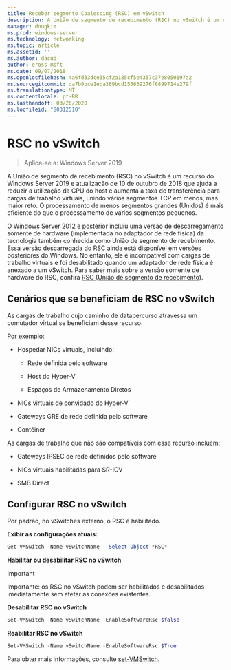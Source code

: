 ```yaml
---
title: Receber segmento Coalescing (RSC) em vSwitch
description: A União de segmento de recebimento (RSC) no vSwitch é um recurso do Windows Server 2019 e atualização de 10 de outubro de 2018 que ajuda a reduzir a utilização da CPU do host e aumenta a taxa de transferência para cargas de trabalho virtuais, unindo vários segmentos TCP em menos, mas maior reto. O processamento de menos segmentos grandes (Unidos) é mais eficiente do que o processamento de vários segmentos pequenos.
manager: dougkim
ms.prod: windows-server
ms.technology: networking
ms.topic: article
ms.assetid: ''
ms.author: dacuo
author: eross-msft
ms.date: 09/07/2018
ms.openlocfilehash: 4a6fd33dce35cf2a185cf5e4357c37e8050197a2
ms.sourcegitcommit: da7b9bce1eba369bcd156639276f6899714e279f
ms.translationtype: MT
ms.contentlocale: pt-BR
ms.lasthandoff: 03/26/2020
ms.locfileid: "80312510"
---
```

# <a name="rsc-in-the-vswitch"></a>RSC no vSwitch
>Aplica-se a: Windows Server 2019

A União de segmento de recebimento (RSC) no vSwitch é um recurso do Windows Server 2019 e atualização de 10 de outubro de 2018 que ajuda a reduzir a utilização da CPU do host e aumenta a taxa de transferência para cargas de trabalho virtuais, unindo vários segmentos TCP em menos, mas maior reto. O processamento de menos segmentos grandes (Unidos) é mais eficiente do que o processamento de vários segmentos pequenos.

O Windows Server 2012 e posterior incluiu uma versão de descarregamento somente de hardware (implementada no adaptador de rede física) da tecnologia também conhecida como União de segmento de recebimento. Essa versão descarregada do RSC ainda está disponível em versões posteriores do Windows. No entanto, ele é incompatível com cargas de trabalho virtuais e foi desabilitado quando um adaptador de rede física é anexado a um vSwitch. Para saber mais sobre a versão somente de hardware do RSC, confira [RSC (União de segmento de recebimento)](https://docs.microsoft.com/previous-versions/windows/it-pro/windows-server-2012-R2-and-2012/hh997024(v=ws.11)).

## <a name="scenarios-that-benefit-from-rsc-in-the-vswitch"></a>Cenários que se beneficiam de RSC no vSwitch

As cargas de trabalho cujo caminho de datapercurso atravessa um comutador virtual se beneficiam desse recurso.

Por exemplo:

-   Hospedar NICs virtuais, incluindo:

    -   Rede definida pelo software

    -   Host do Hyper-V

    -   Espaços de Armazenamento Diretos

-   NICs virtuais de convidado do Hyper-V

-   Gateways GRE de rede definida pelo software

-   Contêiner

As cargas de trabalho que não são compatíveis com esse recurso incluem:

-   Gateways IPSEC de rede definidos pelo software

-   NICs virtuais habilitadas para SR-IOV

-   SMB Direct

## <a name="configure-rsc-in-the-vswitch"></a>Configurar RSC no vSwitch


Por padrão, no vSwitches externo, o RSC é habilitado.

**Exibir as configurações atuais:**

```PowerShell
Get-VMSwitch -Name vSwitchName | Select-Object *RSC*
```

**Habilitar ou desabilitar RSC no vSwitch**


>[!IMPORTANT]
>Importante: os RSC no vSwitch podem ser habilitados e desabilitados imediatamente sem afetar as conexões existentes.


**Desabilitar RSC no vSwitch**

```PowerShell
Set-VMSwitch -Name vSwitchName -EnableSoftwareRsc $false
```

**Reabilitar RSC no vSwitch**

```PowerShell
Set-VMSwitch -Name vSwitchName -EnableSoftwareRsc $True
```
Para obter mais informações, consulte [set-VMSwitch](https://docs.microsoft.com/powershell/module/hyper-v/set-vmswitch?view=win10-ps).
